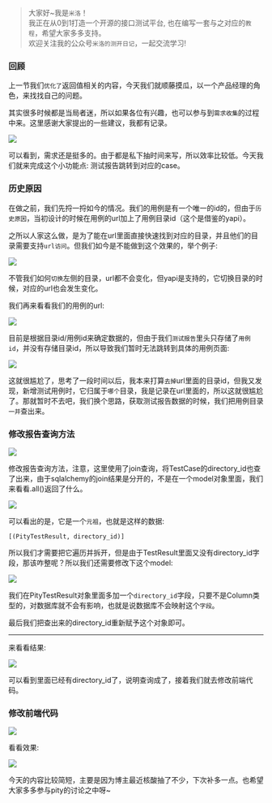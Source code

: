 > 大家好~我是`米洛`！<br/>
> 我正在从0到1打造一个开源的接口测试平台, 也在编写一套与之对应的`教程`，希望大家多多支持。<br/>
> 欢迎关注我的公众号`米洛的测开日记`，一起交流学习! 

### 回顾

  上一节我们`优化了`返回值相关的内容，今天我们就顺藤摸瓜，以一个产品经理的角色，来找找自己的问题。
  
  其实很多时候都是当局者迷，所以如果各位有兴趣，也可以参与到`需求收集`的过程中来。这里感谢大家提出的一些建议，我都有记录。
  
![](https://files.mdnice.com/user/11504/0f3f2c60-3dfa-4663-8b7a-b4749d46a2f1.png)

  可以看到，需求还是挺多的。由于都是私下抽时间来写，所以效率比较低。今天我们就来完成这个小功能点: 测试报告跳转到对应的case。
  
### 历史原因

  在做之前，我们先捋一捋如今的情况。我们的用例是有一个唯一的id的，但由于`历史原因`，当初设计的时候在用例的url加上了用例目录id（这个是借鉴的yapi）。
  
  之所以人家这么做，是为了能在url里面直接快速找到对应的目录，并且他们的目录需要支持`url访问`。但我们如今是不能做到这个效果的，举个例子:
  
![](https://files.mdnice.com/user/11504/8c16f23a-c3ee-42d6-9bad-e08c573e4332.png)

  不管我们如何`切换`左侧的目录，url都不会变化，但yapi是支持的，它切换目录的时候，对应的url也会发生变化。
  
  我们再来看看我们的用例的url:
  
![](https://files.mdnice.com/user/11504/1d078730-ff3f-46c7-8018-2723660c0e72.png)

  目前是根据目录id/用例id来确定数据的，但由于我们`测试报告`里头只存储了`用例id`，并没有存储目录id，所以导致我们暂时无法跳转到具体的用例页面:
  
![](https://files.mdnice.com/user/11504/eed0bfbd-e689-4276-902b-e2cff07ab63a.png)

  这就很尴尬了，思考了一段时间以后，我本来打算`去掉`url里面的目录id，但我又发现，新增测试用例时，它归属于`哪个`目录，我是记录在url里面的，所以这就很尴尬了。那就暂时不去吧，我们换个思路，获取测试报告数据的时候，我们把用例目录`一并`查出来。
  
### 修改报告查询方法

![](https://files.mdnice.com/user/11504/a798cd07-83a4-4360-b1a9-d97ed1356e58.png)

  修改报告查询方法，注意，这里使用了join查询，将TestCase的directory_id也查了出来，由于sqlalchemy的join结果是分开的，不是在一个model对象里面，我们来看看.all()返回了什么。
  
![](https://files.mdnice.com/user/11504/e32ace0c-a8df-4691-8715-ce171e696a6c.png)

  可以看出的是，它是一个`元祖`，也就是这样的数据:
  
```
[(PityTestResult, directory_id)]
```
  
  所以我们才需要把它遍历并拆开，但是由于TestResult里面又没有directory_id字段，那该咋整呢？所以我们还需要修改下这个model:
  
![](https://files.mdnice.com/user/11504/3c230f56-add2-46e0-823d-e7d16154e06f.png)

  我们在PityTestResult对象里面多加一个`directory_id`字段，只要不是Column类型的，对数据库就不会有影响，也就是说数据库不会映射这个`字段`。
  
  最后我们把查出来的directory_id重新赋予这个对象即可。
  
---

  来看看结果:
  
![](https://files.mdnice.com/user/11504/2924dcf7-e5c5-4f72-b5e9-f000dbface7f.png)

  可以看到里面已经有directory_id了，说明查询成了，接着我们就去修改前端代码。
  
### 修改前端代码

![](https://files.mdnice.com/user/11504/10d17baa-91c8-48a8-a040-27b940f7dadd.png)

  看看效果:
  
![](https://files.mdnice.com/user/11504/7aab942a-b136-42d8-8d2a-dfb7088abea5.gif)

  今天的内容比较简短，主要是因为博主最近核酸抽了不少，下次补多一点。也希望大家多多参与pity的讨论之中呀~
  
  
  